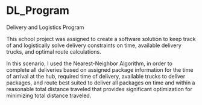 # DL_Program
Delivery and Logistics Program

This school project was assigned to create a software solution to keep track of and logistically solve delivery constraints on time, available delivery trucks, and optimal route calculations.

In this scenario, I used the Nearest-Neighbor Algorithm, in order to complete all deliveries based on assigned package information for the time of arrival at the hub, required time of delivery, available trucks to deliver packages, and route best suited to deliver all packages on time and within a reasonable total distance traveled that provides significant optimization for minimizing total distance traveled.
